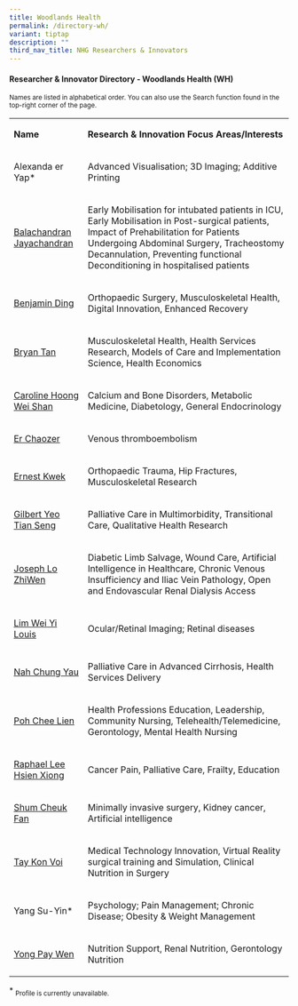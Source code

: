 ```yaml
---
title: Woodlands Health
permalink: /directory-wh/
variant: tiptap
description: ""
third_nav_title: NHG Researchers & Innovators
---
```

<h4><strong>Researcher &amp; Innovator Directory - Woodlands Health (WH)</strong></h4>
<p><sup>Names are listed in alphabetical order. You can also use the Search function found in the top-right corner of the page.</sup>
</p>
<p></p>
<table style="minWidth: 50px">
<colgroup>
<col>
<col>
</colgroup>
<tbody>
<tr>
<td rowspan="1" colspan="1">
<p><strong>Name</strong>
</p>
</td>
<td rowspan="1" colspan="1">
<p><strong>Research&nbsp;&amp; Innovation&nbsp;Focus Areas/Interests</strong>
</p>
</td>
</tr>
<tr>
<td rowspan="1" colspan="1">
<p>Alexanda er Yap*</p>
</td>
<td rowspan="1" colspan="1">
<p>Advanced Visualisation; 3D Imaging; Additive Printing</p>
</td>
</tr>
<tr>
<td rowspan="1" colspan="1">
<p><a href="/files/Researcher Directory/WH/WHC___Balachandran_Jayachandran_v1223.pdf" rel="noopener noreferrer nofollow" target="_blank">Balachandran Jayachandran</a>
</p>
</td>
<td rowspan="1" colspan="1">
<p>Early Mobilisation for intubated patients in ICU, Early Mobilisation in
Post-surgical patients, Impact of Prehabilitation for Patients Undergoing
Abdominal Surgery, Tracheostomy Decannulation, Preventing functional Deconditioning
in hospitalised patients</p>
</td>
</tr>
<tr>
<td rowspan="1" colspan="1">
<p><a href="/files/Researcher Directory/WH/Benjamin_Ding_v1224.pdf" rel="noopener nofollow" target="_blank">Benjamin Ding</a>
</p>
</td>
<td rowspan="1" colspan="1">
<p>Orthopaedic Surgery, Musculoskeletal Health, Digital Innovation, Enhanced
Recovery</p>
</td>
</tr>
<tr>
<td rowspan="1" colspan="1">
<p><a href="/files/Researcher Directory/WH/Bryan_Tan_Yijia_v1224.pdf" rel="noopener nofollow" target="_blank">Bryan Tan</a>
</p>
</td>
<td rowspan="1" colspan="1">
<p>Musculoskeletal Health, Health Services Research, Models of Care and Implementation
Science, Health Economics</p>
</td>
</tr>
<tr>
<td rowspan="1" colspan="1">
<p><a href="/files/Researcher Directory/WH/WHC___Caroline_Hoong_Wei_Shan_v0624.pdf" rel="noopener noreferrer nofollow" target="_blank">Caroline Hoong Wei Shan</a>
</p>
</td>
<td rowspan="1" colspan="1">
<p>Calcium and Bone Disorders, Metabolic Medicine, Diabetology, General Endocrinology</p>
</td>
</tr>
<tr>
<td rowspan="1" colspan="1">
<p><a href="/files/Researcher Directory/WH/Er_Chaozer_v1224.pdf" rel="noopener nofollow" target="_blank">Er Chaozer</a>
</p>
</td>
<td rowspan="1" colspan="1">
<p>Venous thromboembolism</p>
</td>
</tr>
<tr>
<td rowspan="1" colspan="1">
<p><a href="/files/Researcher Directory/WH/Ernest_Kwek_v1224.pdf" rel="noopener nofollow" target="_blank">Ernest Kwek</a>
</p>
</td>
<td rowspan="1" colspan="1">
<p>Orthopaedic Trauma, Hip Fractures, Musculoskeletal Research</p>
</td>
</tr>
<tr>
<td rowspan="1" colspan="1">
<p><a href="/files/Researcher Directory/WH/WHC___Gilbert_Yeo_Tian_Seng_v0624.pdf" rel="noopener noreferrer nofollow" target="_blank">Gilbert Yeo Tian Seng</a>
</p>
</td>
<td rowspan="1" colspan="1">
<p>Palliative Care in Multimorbidity, Transitional Care, Qualitative Health
Research</p>
</td>
</tr>
<tr>
<td rowspan="1" colspan="1">
<p><a href="/files/Researcher Directory/WH/WHC___Joseph_Lo_ZhiWen_v0624.pdf" rel="noopener noreferrer nofollow" target="_blank">Joseph Lo ZhiWen</a>
</p>
</td>
<td rowspan="1" colspan="1">
<p>Diabetic Limb Salvage, Wound Care, Artificial Intelligence in Healthcare,
Chronic Venous Insufficiency and Iliac Vein Pathology, Open and Endovascular
Renal Dialysis Access&nbsp;</p>
</td>
</tr>
<tr>
<td rowspan="1" colspan="1">
<p><a href="/files/Researcher Directory/WH/WHC___Lim_Wei_Yi_Louis_v1223.pdf" rel="noopener noreferrer nofollow" target="_blank">Lim Wei Yi Louis</a>
</p>
</td>
<td rowspan="1" colspan="1">
<p>Ocular/Retinal Imaging; Retinal diseases</p>
</td>
</tr>
<tr>
<td rowspan="1" colspan="1">
<p><a href="/files/Researcher Directory/WH/WHC___Nah_Chung_Yau_v0624.pdf" rel="noopener noreferrer nofollow" target="_blank">Nah Chung Yau</a>
</p>
</td>
<td rowspan="1" colspan="1">
<p>Palliative Care in Advanced Cirrhosis, Health Services Delivery</p>
</td>
</tr>
<tr>
<td rowspan="1" colspan="1">
<p><a href="/files/Researcher Directory/WH/WHC___Poh_Chee_Lien_v0624.pdf" rel="noopener noreferrer nofollow" target="_blank">Poh Chee Lien</a>
</p>
</td>
<td rowspan="1" colspan="1">
<p>Health Professions Education, Leadership, Community Nursing, Telehealth/Telemedicine,
Gerontology, Mental Health Nursing</p>
</td>
</tr>
<tr>
<td rowspan="1" colspan="1">
<p><a href="/files/Researcher Directory/WH/WHC___Raphael_Lee_Hsien_Xiong_v1223.pdf" rel="noopener noreferrer nofollow" target="_blank">Raphael Lee Hsien Xiong</a>
</p>
</td>
<td rowspan="1" colspan="1">
<p>Cancer Pain, Palliative Care, Frailty, Education</p>
</td>
</tr>
<tr>
<td rowspan="1" colspan="1">
<p><a href="/files/Researcher Directory/WH/Shum_Cheuk_Fan_v1224.pdf" rel="noopener nofollow" target="_blank">Shum Cheuk Fan </a>
</p>
</td>
<td rowspan="1" colspan="1">
<p>Minimally invasive surgery, Kidney cancer, Artificial intelligence</p>
</td>
</tr>
<tr>
<td rowspan="1" colspan="1">
<p><a href="/files/Researcher Directory/WH/WHC___Tay_Kon_Voi_v1223.pdf" rel="noopener noreferrer nofollow" target="_blank">Tay Kon Voi</a>
</p>
</td>
<td rowspan="1" colspan="1">
<p>Medical Technology Innovation, Virtual Reality surgical training and Simulation,
Clinical Nutrition in Surgery</p>
</td>
</tr>
<tr>
<td rowspan="1" colspan="1">
<p>Yang Su-Yin*</p>
</td>
<td rowspan="1" colspan="1">
<p>Psychology; Pain Management; Chronic Disease; Obesity &amp; Weight Management</p>
</td>
</tr>
<tr>
<td rowspan="1" colspan="1">
<p><a href="/files/Researcher Directory/WH/Yong_Pay_Wen_v1224.pdf" rel="noopener nofollow" target="_blank">Yong Pay Wen</a>
</p>
</td>
<td rowspan="1" colspan="1">
<p>Nutrition Support, Renal Nutrition, Gerontology Nutrition</p>
</td>
</tr>
</tbody>
</table>
<p></p>
<p>* <sub>Profile is currently unavailable.</sub>
</p>
<p></p>